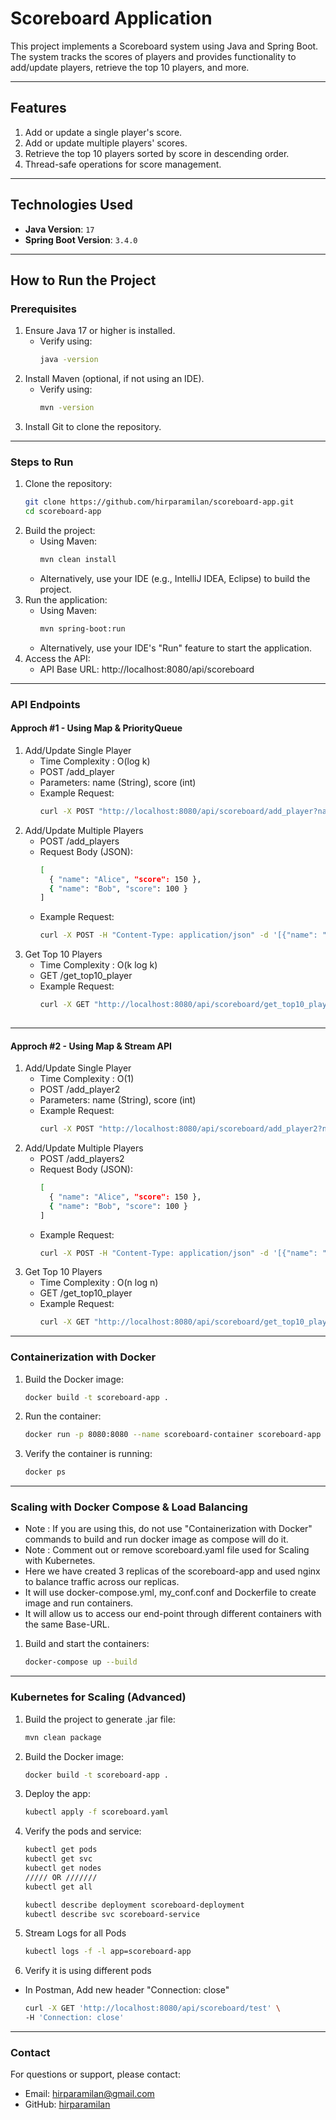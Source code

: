 # Scoreboard Application

This project implements a Scoreboard system using Java and Spring Boot. The system tracks the scores of players and provides functionality to add/update players, retrieve the top 10 players, and more.

---

## Features
1. Add or update a single player's score.
2. Add or update multiple players' scores.
3. Retrieve the top 10 players sorted by score in descending order.
4. Thread-safe operations for score management.

---

## **Technologies Used**
- **Java Version**: `17`
- **Spring Boot Version**: `3.4.0`

---

## **How to Run the Project**

### **Prerequisites**
1. Ensure Java 17 or higher is installed.
   - Verify using:
     ```bash
     java -version
     ```
2. Install Maven (optional, if not using an IDE).
   - Verify using:
     ```bash
     mvn -version
     ```
3. Install Git to clone the repository.

---

### **Steps to Run**
1. Clone the repository:
   ```bash
   git clone https://github.com/hirparamilan/scoreboard-app.git
   cd scoreboard-app
2. Build the project:
   - Using Maven:
     ```bash
     mvn clean install
   - Alternatively, use your IDE (e.g., IntelliJ IDEA, Eclipse) to build the project.
3. Run the application:
   - Using Maven:
      ```bash
      mvn spring-boot:run
   - Alternatively, use your IDE's "Run" feature to start the application.
4. Access the API:
   - API Base URL: http://localhost:8080/api/scoreboard

---

### **API Endpoints**
#### **Approch #1 - Using Map & PriorityQueue**

1. Add/Update Single Player
   - Time Complexity : O(log k)
   - POST /add_player
   - Parameters: name (String), score (int)
   - Example Request:
      ```bash
     curl -X POST "http://localhost:8080/api/scoreboard/add_player?name=Alice&score=150"

2. Add/Update Multiple Players
   - POST /add_players
   - Request Body (JSON):
      ```bash
     [
        { "name": "Alice", "score": 150 },
        { "name": "Bob", "score": 100 }
     ]
   - Example Request:
      ```bash
     curl -X POST -H "Content-Type: application/json" -d '[{"name": "Alice", "score": 150}, {"name": "Bob", "score": 100}]' "http://localhost:8080/api/scoreboard/add_players"

3. Get Top 10 Players
    - Time Complexity : O(k log k)
    - GET /get_top10_player
    - Example Request:
      ```bash
      curl -X GET "http://localhost:8080/api/scoreboard/get_top10_player"
    
---

#### **Approch #2 - Using Map & Stream API**

1. Add/Update Single Player
    - Time Complexity : O(1)
    - POST /add_player2
    - Parameters: name (String), score (int)
    - Example Request:
       ```bash
      curl -X POST "http://localhost:8080/api/scoreboard/add_player2?name=Alice&score=150"

2. Add/Update Multiple Players
    - POST /add_players2
    - Request Body (JSON):
       ```bash
      [
         { "name": "Alice", "score": 150 },
         { "name": "Bob", "score": 100 }
      ]
    - Example Request:
       ```bash
      curl -X POST -H "Content-Type: application/json" -d '[{"name": "Alice", "score": 150}, {"name": "Bob", "score": 100}]' "http://localhost:8080/api/scoreboard/add_players2"

3. Get Top 10 Players
    - Time Complexity : O(n log n)
    - GET /get_top10_player
    - Example Request:
      ```bash
      curl -X GET "http://localhost:8080/api/scoreboard/get_top10_player2"

---

### **Containerization with Docker**

1. Build the Docker image:
   ```bash
   docker build -t scoreboard-app .
2. Run the container:
   ```bash
   docker run -p 8080:8080 --name scoreboard-container scoreboard-app
3. Verify the container is running:
   ```bash
   docker ps

---

### **Scaling with Docker Compose & Load Balancing**
* Note : If you are using this, do not use "Containerization with Docker" commands to build and run docker image as compose will do it.
* Note : Comment out or remove scoreboard.yaml file used for Scaling with Kubernetes.
* Here we have created 3 replicas of the scoreboard-app and used nginx to balance traffic across our replicas.
* It will use docker-compose.yml, my_conf.conf and Dockerfile to create image and run containers.
* It will allow us to access our end-point through different containers with the same Base-URL.
1. Build and start the containers:
   ```bash
   docker-compose up --build
---

### **Kubernetes for Scaling (Advanced)**
1. Build the project to generate .jar file:
   ```bash
   mvn clean package
2. Build the Docker image:
   ```bash
   docker build -t scoreboard-app .
3. Deploy the app:
   ```bash
   kubectl apply -f scoreboard.yaml
4. Verify the pods and service:
   ```bash
   kubectl get pods
   kubectl get svc
   kubectl get nodes
   ///// OR ///////
   kubectl get all

   kubectl describe deployment scoreboard-deployment
   kubectl describe svc scoreboard-service
5. Stream Logs for all Pods
   ```bash
   kubectl logs -f -l app=scoreboard-app
6. Verify it is using different pods
- In Postman, Add new header "Connection: close"
   ```bash
   curl -X GET 'http://localhost:8080/api/scoreboard/test' \
  -H 'Connection: close'

---
### **Contact**
For questions or support, please contact:
- Email: hirparamilan@gmail.com
- GitHub: [hirparamilan](https://github.com/hirparamilan)

